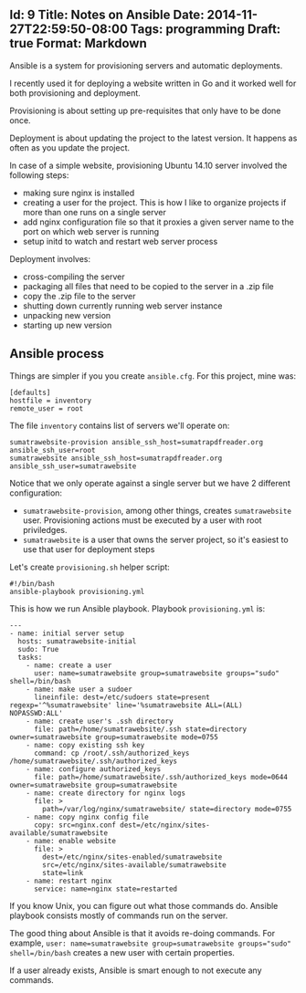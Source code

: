 Id: 9
Title: Notes on Ansible
Date: 2014-11-27T22:59:50-08:00
Tags: programming
Draft: true
Format: Markdown
--------------
Ansible is a system for provisioning servers and automatic deployments.

I recently used it for deploying a website written in Go and it worked well for
both provisioning and deployment.

Provisioning is about setting up pre-requisites that only have to be done once.

Deployment is about updating the project to the latest version. It happens
as often as you update the project.

In case of a simple website, provisioning Ubuntu 14.10 server involved the
following steps:

* making sure nginx is installed
* creating a user for the project. This is how I like to organize projects
  if more than one runs on a single server
* add nginx configuration file so that it proxies a given server name to
  the port on which web server is running
* setup initd to watch and restart web server process

Deployment involves:

* cross-compiling the server
* packaging all files that need to be copied to the server in a .zip file
* copy the .zip file to the server
* shutting down currently running web server instance
* unpacking new version
* starting up new version

## Ansible process

Things are simpler if you you create `ansible.cfg`. For this project, mine was:

```
[defaults]
hostfile = inventory
remote_user = root
```

The file `inventory` contains list of servers we'll operate on:

```
sumatrawebsite-provision ansible_ssh_host=sumatrapdfreader.org ansible_ssh_user=root
sumatrawebsite ansible_ssh_host=sumatrapdfreader.org ansible_ssh_user=sumatrawebsite
```

Notice that we only operate against a single server but we have 2 different
configuration:

* `sumatrawebsite-provision`, among other things, creates `sumatrawebsite` user.
  Provisioning actions must be executed by a user with root priviledges.
* `sumatrawebsite` is a user that owns the server project, so it's easiest to use
  that user for deployment steps

Let's create `provisioning.sh` helper script:

```
#!/bin/bash
ansible-playbook provisioning.yml
```

This is how we run Ansible playbook. Playbook `provisioning.yml` is:

```
---
- name: initial server setup
  hosts: sumatrawebsite-initial
  sudo: True
  tasks:
    - name: create a user
      user: name=sumatrawebsite group=sumatrawebsite groups="sudo" shell=/bin/bash
    - name: make user a sudoer
      lineinfile: dest=/etc/sudoers state=present regexp='^%sumatrawebsite' line='%sumatrawebsite ALL=(ALL) NOPASSWD:ALL'
    - name: create user's .ssh directory
      file: path=/home/sumatrawebsite/.ssh state=directory owner=sumatrawebsite group=sumatrawebsite mode=0755
    - name: copy existing ssh key
      command: cp /root/.ssh/authorized_keys /home/sumatrawebsite/.ssh/authorized_keys
    - name: configure authorized_keys
      file: path=/home/sumatrawebsite/.ssh/authorized_keys mode=0644 owner=sumatrawebsite group=sumatrawebsite
    - name: create directory for nginx logs
      file: >
        path=/var/log/nginx/sumatrawebsite/ state=directory mode=0755
    - name: copy nginx config file
      copy: src=nginx.conf dest=/etc/nginx/sites-available/sumatrawebsite
    - name: enable website
      file: >
        dest=/etc/nginx/sites-enabled/sumatrawebsite
        src=/etc/nginx/sites-available/sumatrawebsite
        state=link
    - name: restart nginx
      service: name=nginx state=restarted
```

If you know Unix, you can figure out what those commands do. Ansible playbook
consists mostly of commands run on the server.

The good thing about Ansible is that it avoids re-doing commands. For example,
`user: name=sumatrawebsite group=sumatrawebsite groups="sudo" shell=/bin/bash`
creates a new user with certain properties.

If a user already exists, Ansible is smart enough to not execute any commands.



